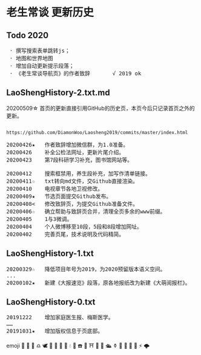 老生常谈 更新历史
===============

Todo 2020
----------
<pre>
 · 撰写搜索表单跳转js；
 · 地图和世界地图
 · 增加自动更新提示段落；
 · 《老生常谈导航页》的作者致辞		√ 2019 ok
</pre>

LaoShengHistory-2.txt.md
-------------------------

20200509☆	首页的更新直接引用GitHub的历史页，本页今后只记录首页之外的更新。

		https://github.com/DiamonWoo/Laosheng2019/commits/master/index.html

<pre>
20200426★	作者致辞增加微信群，为1.0准备。
20200426	补全公检法网址，更新片尾介绍。
20200423	第7段科研学习补充，图书馆网站等。

20200412   	搜索框禁用，养生段补充，加写作清单链接。
20200411☆	txt转向md文件，交Github直接渲染。
20200410	电视章节各地卫视修改。
20200409★	节选页面提交Github发布。
20200408<	修改致辞页，为提交Github准备文件。
20200406☆	确立帮助与致辞页合并，清理全页多余的www前缀。
20200405	1与3微调。
20200404	个人微博移至10段，5段和8段增加网址。
20200402	完善页尾，技术说明及代码精简。
</pre>

LaoShengHistory-1.txt
---------------------
<pre>
20200329☆	降低项目年号为2019，为2020预留版本语义空间。
...
20200102★	新建《大报速览》段落，原各地报纸改为新建《大萌阅报栏》。
</pre>

LaoShengHistory-0.txt
---------------------
<pre>
20191222	增加家庭医生报、梅斯医学。
……
20191031★	增加版权信息于页底部。
</pre>

emoji 
🐌 📧 💌 ♎️ 🕊 📯 🎺 🎨 🌟 💧 📡 
☎️ 🏫 ⛩ 🗾 🎴 🛳 ⚱️ 🏺 🧭 
🦅 🌠 ⚡ 🌩
